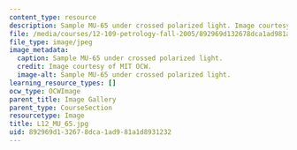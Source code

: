 ```yaml
---
content_type: resource
description: Sample MU-65 under crossed polarized light. Image courtesy of MIT OCW.
file: /media/courses/12-109-petrology-fall-2005/892969d132678dca1ad981a1d8931232_L12_MU_65.jpg
file_type: image/jpeg
image_metadata:
  caption: Sample MU-65 under crossed polarized light.
  credit: Image courtesy of MIT OCW.
  image-alt: Sample MU-65 under crossed polarized light.
learning_resource_types: []
ocw_type: OCWImage
parent_title: Image Gallery
parent_type: CourseSection
resourcetype: Image
title: L12_MU_65.jpg
uid: 892969d1-3267-8dca-1ad9-81a1d8931232
---
```

